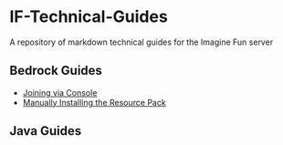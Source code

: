 # IF-Technical-Guides
A repository of markdown technical guides for the Imagine Fun server

## Bedrock Guides
- [Joining via Console](https://github.com/Kas-tle/IF-Technical-Guides/blob/main/bedrockconnect.md)
- [Manually Installing the Resource Pack]()

## Java Guides
